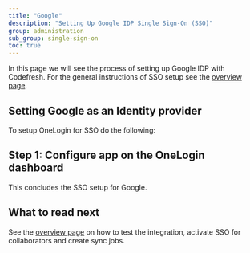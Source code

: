 ```yaml
---
title: "Google"
description: "Setting Up Google IDP Single Sign-On (SSO)"
group: administration
sub_group: single-sign-on
toc: true
---
```


In this page we will see the process of setting up Google IDP with Codefresh. For the general instructions of SSO setup
see the [overview page]({{site.baseurl}}/docs/administration/single-sign-on/sso-setup-oauth2/).


## Setting Google as an Identity provider

To setup OneLogin for SSO do the following:

## Step 1: Configure app on the OneLogin dashboard



This concludes the SSO setup for Google. 

## What to read next

See the [overview page]({{site.baseurl}}/docs/administration/single-sign-on/sso-setup-oauth2/#testing-your-identity-provider) on how to test the integration, activate SSO for collaborators and create sync jobs.